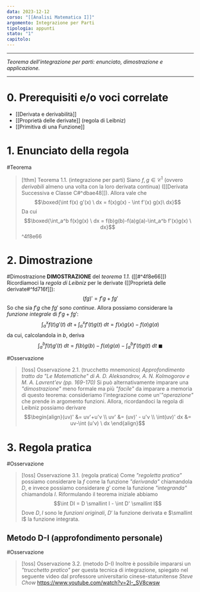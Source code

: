 ```yaml
---
data: 2023-12-12
corso: "[[Analisi Matematica I]]"
argomento: Integrazione per Parti
tipologia: appunti
stato: "1"
capitolo:
---
```

- - -
*Teorema dell'integrazione per parti: enunciato, dimostrazione e applicazione.*
- - -
# 0. Prerequisiti e/o voci correlate
- [[Derivata e derivabilità]]
- [[Proprietà delle derivate]] (regola di Leibniz)
- [[Primitiva di una Funzione]]
# 1. Enunciato della regola
#Teorema 
> [!thm] Teorema 1.1. (integrazione per parti)
> Siano $f, g \in \mathcal{C}^1$ (ovvero *derivabili* almeno una volta con la loro derivata continua) ([[Derivata Successiva e Classe C#^dbae48]]).
> Allora vale che
> $$\boxed{\int f(x) g'(x) \ dx = f(x)g(x) - \int f'(x) g(x)\  dx}$$
> Da cui
> $$\boxed{\int_a^b f(x)g(x) \ dx = f(b)g(b)-f(a)g(a)-\int_a^b f'(x)g(x) \ dx}$$
^4f8e66
# 2. Dimostrazione
#Dimostrazione 
**DIMOSTRAZIONE** del *teorema 1.1.* ([[#^4f8e66]])
Ricordiamoci la *regola di Leibniz* per le derivate ([[Proprietà delle derivate#^fd716f]]):
$$(fg)' = f'g+fg'$$
So che sia $f'g$ che $fg'$ sono *continue*. Allora possiamo considerare la *funzione integrale* di $f'g+fg'$: 
$$\int_a^x f(t)g'(t) \ dt + \int_a^x f'(t)g(t) \ dt = f(x)g(x)-f(a)g(a)$$
da cui, calcolandola in $b$, deriva
$$\int_a^b f(t)g'(t) \ dt = f(b)g(b)-f(a)g(a) - \int_a^b f'(t)g(t) \ dt \ \blacksquare$$

#Osservazione 
> [!oss] Osservazione 2.1. (trucchetto mnemonico)
> *Approfondimento tratto da "Le Matematiche" di A. D. Aleksandrov, A. N. Kolmogorov e M. A. Lavrent'ev (pp. 169-170)*
> Si può alternativamente imparare una *"dimostrazione"* meno formale ma più *"facile"* da imparare a memoria di questo teorema: consideriamo l'integrazione come un'*"operazione"* che prende in argomento funzioni.
> Allora, ricordandoci la regola di Leibniz possiamo derivare
> $$\begin{align}(uv)' &= uv'+u'v \\ uv' &= (uv)' - u'v \\ \int(uv)' dx &= uv-\int (u'v) \ dx \end{align}$$
# 3. Regola pratica
#Osservazione 
> [!oss] Osservazione 3.1. (regola pratica)
> Come *"regoletta pratica"* possiamo considerare la $f$ come la funzione *"derivanda"* chiamandola $D$, e invece possiamo considerare $g'$ come la funzione *"integranda"* chiamandola $I$. 
> Riformulando il teorema iniziale abbiamo
> $$\int DI = D \smallint I - \int D' \smallint I$$
> Dove $D, I$ sono le *funzioni originali*, $D'$ la funzione derivata e $\smallint I$ la funzione integrata.
## Metodo D-I (approfondimento personale)
#Osservazione 
> [!oss] Osservazione 3.2. (metodo D-I) 
> Inoltre è possibile impararsi un *"trucchetto pratico"* per questa tecnica di integrazione, spiegato nel seguente video dal professore universitario cinese-statunitense *Steve Chow*
> https://www.youtube.com/watch?v=2I-_SV8cwsw
